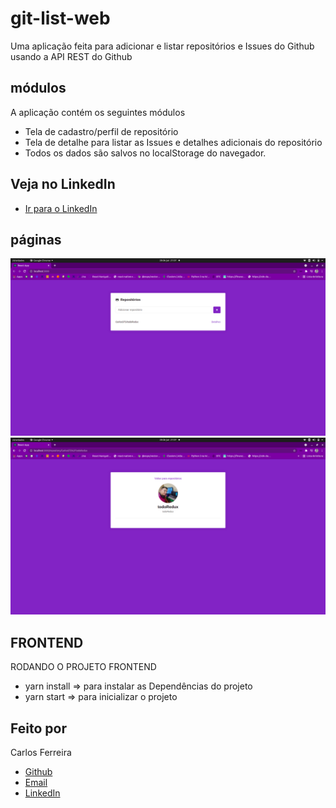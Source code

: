 # git-list-web
Uma aplicação feita para adicionar e listar repositórios e Issues do Github usando a API REST do Github

## módulos

A aplicação contém os seguintes módulos

* Tela de cadastro/perfil de repositório 
* Tela de detalhe para listar as Issues e detalhes adicionais do repositório
* Todos os dados são salvos no localStorage do navegador.

## Veja no LinkedIn
* [Ir para o LinkedIn](https://www.linkedin.com/posts/carlos-ferreira-4b2ba219a_uma-aplica%C3%A7%C3%A3o-web-feita-em-reactjs-para-adiciona-activity-6764294755661713408-4Gd6)

## páginas
![Foto do App dashboard](https://github.com/CarlosSTS/GitList-web/blob/master/assets/dashboard.png)
![Foto do App detalhe](https://github.com/CarlosSTS/GitList-web/blob/master/assets/detail.png)

## FRONTEND
RODANDO O PROJETO FRONTEND
* yarn install => para instalar as Dependências do projeto
* yarn start => para inicializar o projeto

## Feito por

Carlos Ferreira
* [Github](https://www.github.com/CarlosSTS)
* [Email](mailto://carlossts826@gmail.com)
* [LinkedIn](https://www.linkedin.com/in/carlos-ferreira-4b2ba219a/)
